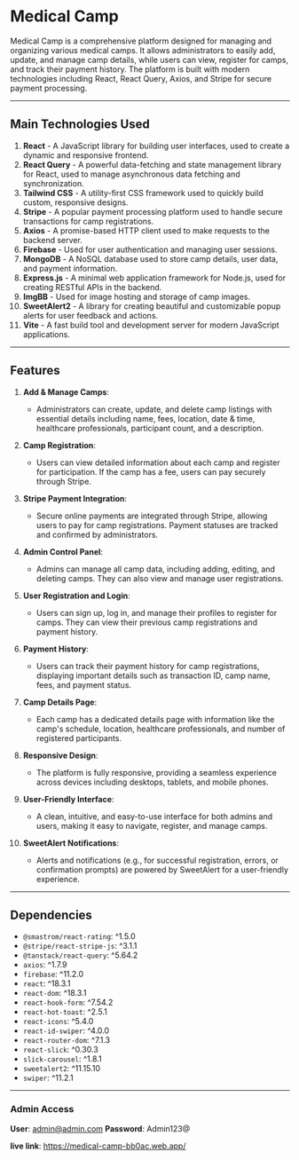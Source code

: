 # Medical Camp

Medical Camp is a comprehensive platform designed for managing and organizing various medical camps. It allows administrators to easily add, update, and manage camp details, while users can view, register for camps, and track their payment history. The platform is built with modern technologies including React, React Query, Axios, and Stripe for secure payment processing.

---

## Main Technologies Used

1. **React** - A JavaScript library for building user interfaces, used to create a dynamic and responsive frontend.
2. **React Query** - A powerful data-fetching and state management library for React, used to manage asynchronous data fetching and synchronization.
3. **Tailwind CSS** - A utility-first CSS framework used to quickly build custom, responsive designs.
4. **Stripe** - A popular payment processing platform used to handle secure transactions for camp registrations.
5. **Axios** - A promise-based HTTP client used to make requests to the backend server.
6. **Firebase** - Used for user authentication and managing user sessions.
7. **MongoDB** - A NoSQL database used to store camp details, user data, and payment information.
8. **Express.js** - A minimal web application framework for Node.js, used for creating RESTful APIs in the backend.
9. **ImgBB** - Used for image hosting and storage of camp images.
10. **SweetAlert2** - A library for creating beautiful and customizable popup alerts for user feedback and actions.
11. **Vite** - A fast build tool and development server for modern JavaScript applications.

---

## Features

1. **Add & Manage Camps**:
   - Administrators can create, update, and delete camp listings with essential details including name, fees, location, date & time, healthcare professionals, participant count, and a description.
2. **Camp Registration**:

   - Users can view detailed information about each camp and register for participation. If the camp has a fee, users can pay securely through Stripe.

3. **Stripe Payment Integration**:

   - Secure online payments are integrated through Stripe, allowing users to pay for camp registrations. Payment statuses are tracked and confirmed by administrators.

4. **Admin Control Panel**:

   - Admins can manage all camp data, including adding, editing, and deleting camps. They can also view and manage user registrations.

5. **User Registration and Login**:

   - Users can sign up, log in, and manage their profiles to register for camps. They can view their previous camp registrations and payment history.

6. **Payment History**:

   - Users can track their payment history for camp registrations, displaying important details such as transaction ID, camp name, fees, and payment status.

7. **Camp Details Page**:

   - Each camp has a dedicated details page with information like the camp's schedule, location, healthcare professionals, and number of registered participants.

8. **Responsive Design**:

   - The platform is fully responsive, providing a seamless experience across devices including desktops, tablets, and mobile phones.

9. **User-Friendly Interface**:

   - A clean, intuitive, and easy-to-use interface for both admins and users, making it easy to navigate, register, and manage camps.

10. **SweetAlert Notifications**:
    - Alerts and notifications (e.g., for successful registration, errors, or confirmation prompts) are powered by SweetAlert for a user-friendly experience.

---

## Dependencies

- `@smastrom/react-rating`: ^1.5.0
- `@stripe/react-stripe-js`: ^3.1.1
- `@tanstack/react-query`: ^5.64.2
- `axios`: ^1.7.9
- `firebase`: ^11.2.0
- `react`: ^18.3.1
- `react-dom`: ^18.3.1
- `react-hook-form`: ^7.54.2
- `react-hot-toast`: ^2.5.1
- `react-icons`: ^5.4.0
- `react-id-swiper`: ^4.0.0
- `react-router-dom`: ^7.1.3
- `react-slick`: ^0.30.3
- `slick-carousel`: ^1.8.1
- `sweetalert2`: ^11.15.10
- `swiper`: ^11.2.1

---

### Admin Access

**User**: admin@admin.com
**Password**: Admin123@

**live link**: https://medical-camp-bb0ac.web.app/
